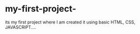 # my-first-project-
its my first project where I am created it using basic HTML, CSS, JAVASCRIPT....

